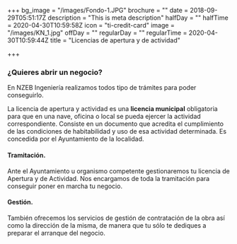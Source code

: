 +++
bg_image = "/images/Fondo-1.JPG"
brochure = ""
date = 2018-09-29T05:51:17Z
description = "This is meta description"
halfDay = ""
halfTime = 2020-04-30T10:59:58Z
icon = "ti-credit-card"
image = "/images/KN_1.jpg"
offDay = ""
regularDay = ""
regularTime = 2020-04-30T10:59:44Z
title = "Licencias de apertura y de actividad"

+++
### ¿Quieres abrir un negocio?

En NZEB Ingeniería realizamos todos tipo de trámites para poder conseguirlo.

La licencia de apertura y actividad es una **licencia municipal** obligatoria para que en una nave, oficina o local se pueda ejercer la actividad correspondiente. Consiste en un documento que acredita el cumplimiento de las condiciones de habitabilidad y uso de esa actividad determinada. Es concedida por el Ayuntamiento de la localidad.

#### Tramitación.

Ante el Ayuntamiento u organismo competente gestionaremos tu licencia de Apertura y de Actividad. Nos encargamos de toda la tramitación para conseguir poner en marcha tu negocio.

#### Gestión.

También ofrecemos los servicios de gestión de contratación de la obra así como la dirección de la misma, de manera que tu sólo te dediques a preparar el arranque del negocio.